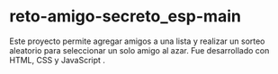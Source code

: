 # reto-amigo-secreto_esp-main
Este proyecto permite agregar amigos a una lista y realizar un sorteo aleatorio para seleccionar un solo amigo al azar. Fue desarrollado con HTML, CSS y JavaScript .
